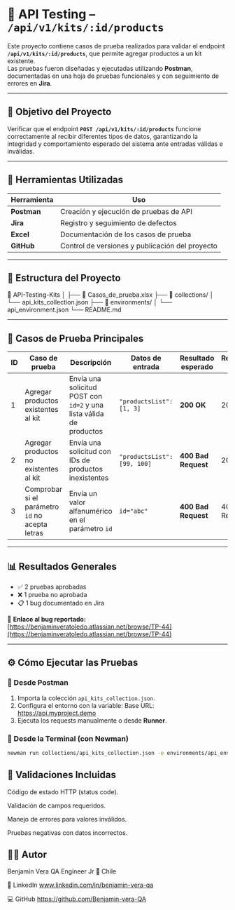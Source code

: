 # 🧪 API Testing – `/api/v1/kits/:id/products`

Este proyecto contiene casos de prueba realizados para validar el endpoint **`/api/v1/kits/:id/products`**, que permite agregar productos a un kit existente.  
Las pruebas fueron diseñadas y ejecutadas utilizando **Postman**, documentadas en una hoja de pruebas funcionales y con seguimiento de errores en **Jira**.

---

## 📌 Objetivo del Proyecto

Verificar que el endpoint **`POST /api/v1/kits/:id/products`** funcione correctamente al recibir diferentes tipos de datos, garantizando la integridad y comportamiento esperado del sistema ante entradas válidas e inválidas.

---

## 🧰 Herramientas Utilizadas

| Herramienta | Uso |
|--------------|-----|
| **Postman** | Creación y ejecución de pruebas de API |
| **Jira** | Registro y seguimiento de defectos |
| **Excel** | Documentación de los casos de prueba |
| **GitHub** | Control de versiones y publicación del proyecto |

---

## 📂 Estructura del Proyecto

📁 API-Testing-Kits
│
├── 📄 Casos_de_prueba.xlsx
├── 📁 collections/
│ └── api_kits_collection.json
├── 📁 environments/
│ └── api_environment.json
└── README.md

---

## 🧩 Casos de Prueba Principales

| ID | Caso de prueba | Descripción | Datos de entrada | Resultado esperado | Resultado actual | Estado |
|----|----------------|--------------|------------------|--------------------|------------------|---------|
| 1 | Agregar productos existentes al kit | Envía una solicitud POST con `id=2` y una lista válida de productos | `"productsList": [1, 3]` | **200 OK** | 200 OK | ✅ APROBADO |
| 2 | Agregar productos no existentes al kit | Envía una solicitud con IDs de productos inexistentes | `"productsList": [99, 100]` | **400 Bad Request** | 200 OK | ❌ NO APROBADO |
| 3 | Comprobar si el parámetro `id` no acepta letras | Envía un valor alfanumérico en el parámetro `id` | `id="abc"` | **400 Bad Request** | 400 Bad Request | ✅ APROBADO |

---

## 📊 Resultados Generales

- ✅ 2 pruebas aprobadas  
- ❌ 1 prueba no aprobada  
- 📋 1 bug documentado en Jira  

🔗 **Enlace al bug reportado:**  
[https://benjaminveratoledo.atlassian.net/browse/TP-44](https://benjaminveratoledo.atlassian.net/browse/TP-44)

---

## ⚙️ Cómo Ejecutar las Pruebas

### 🔹 Desde Postman
1. Importa la colección `api_kits_collection.json`.  
2. Configura el entorno con la variable:
Base URL: https://api.myproject.demo
3. Ejecuta los requests manualmente o desde **Runner**.

### 🔹 Desde la Terminal (con Newman)
```bash
newman run collections/api_kits_collection.json -e environments/api_environment.json

```

## 🧠 Validaciones Incluidas

Código de estado HTTP (status code).

Validación de campos requeridos.

Manejo de errores para valores inválidos.

Pruebas negativas con datos incorrectos.

## 👨‍💻 Autor

Benjamín Vera
QA Engineer Jr
📍 Chile

🔗 LinkedIn 
www.linkedin.com/in/benjamin-vera-qa

💻 GitHub
https://github.com/Benjamin-vera-QA

